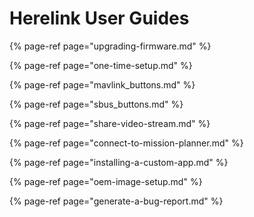 # Herelink User Guides

{% page-ref page="upgrading-firmware.md" %}

{% page-ref page="one-time-setup.md" %}

{% page-ref page="mavlink\_buttons.md" %}

{% page-ref page="sbus\_buttons.md" %}

{% page-ref page="share-video-stream.md" %}

{% page-ref page="connect-to-mission-planner.md" %}

{% page-ref page="installing-a-custom-app.md" %}

{% page-ref page="oem-image-setup.md" %}

{% page-ref page="generate-a-bug-report.md" %}





